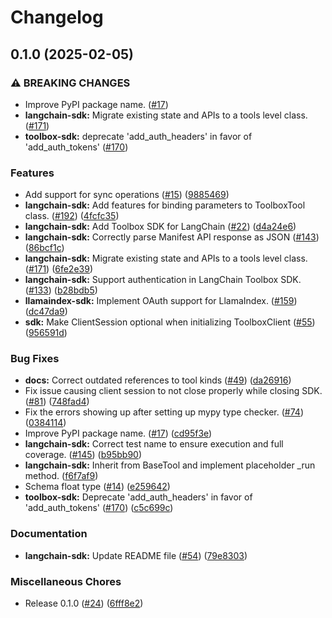 # Changelog

## 0.1.0 (2025-02-05)


### ⚠ BREAKING CHANGES

* Improve PyPI package name. ([#17](https://github.com/googleapis/genai-toolbox-langchain-python/issues/17))
* **langchain-sdk:** Migrate existing state and APIs to a tools level class. ([#171](https://github.com/googleapis/genai-toolbox-langchain-python/issues/171))
* **toolbox-sdk:** deprecate 'add_auth_headers' in favor of 'add_auth_tokens'  ([#170](https://github.com/googleapis/genai-toolbox-langchain-python/issues/170))

### Features

* Add support for sync operations ([#15](https://github.com/googleapis/genai-toolbox-langchain-python/issues/15)) ([9885469](https://github.com/googleapis/genai-toolbox-langchain-python/commit/9885469703d88afc7c7aed10c85e97c099d7e532))
* **langchain-sdk:** Add features for binding parameters to ToolboxTool class. ([#192](https://github.com/googleapis/genai-toolbox-langchain-python/issues/192)) ([4fcfc35](https://github.com/googleapis/genai-toolbox-langchain-python/commit/4fcfc3549038c52c495d452f36037817a30eed2e))
* **langchain-sdk:** Add Toolbox SDK for LangChain ([#22](https://github.com/googleapis/genai-toolbox-langchain-python/issues/22)) ([d4a24e6](https://github.com/googleapis/genai-toolbox-langchain-python/commit/d4a24e66139cb985d7457d9162766ce564c36656))
* **langchain-sdk:** Correctly parse Manifest API response as JSON ([#143](https://github.com/googleapis/genai-toolbox-langchain-python/issues/143)) ([86bcf1c](https://github.com/googleapis/genai-toolbox-langchain-python/commit/86bcf1c4db65aa5214f4db280d55cfc23edac361))
* **langchain-sdk:** Migrate existing state and APIs to a tools level class. ([#171](https://github.com/googleapis/genai-toolbox-langchain-python/issues/171)) ([6fe2e39](https://github.com/googleapis/genai-toolbox-langchain-python/commit/6fe2e39eb16eeeeaedea0a31fc2125b105d633b4))
* **langchain-sdk:** Support authentication in LangChain Toolbox SDK. ([#133](https://github.com/googleapis/genai-toolbox-langchain-python/issues/133)) ([b28bdb5](https://github.com/googleapis/genai-toolbox-langchain-python/commit/b28bdb5b12cdfe3fe6768345c00a65a65d91b81b))
* **llamaindex-sdk:** Implement OAuth support for LlamaIndex. ([#159](https://github.com/googleapis/genai-toolbox-langchain-python/issues/159)) ([dc47da9](https://github.com/googleapis/genai-toolbox-langchain-python/commit/dc47da9282af876939f60d6b24e5a9cf3bf75dfd))
* **sdk:** Make ClientSession optional when initializing ToolboxClient ([#55](https://github.com/googleapis/genai-toolbox-langchain-python/issues/55)) ([956591d](https://github.com/googleapis/genai-toolbox-langchain-python/commit/956591d1da69495df3f602fd9e5fd967bd7ea5ca))


### Bug Fixes

* **docs:** Correct outdated references to tool kinds ([#49](https://github.com/googleapis/genai-toolbox-langchain-python/issues/49)) ([da26916](https://github.com/googleapis/genai-toolbox-langchain-python/commit/da269162dd62b6197a34554a5414cc8070f9c525))
* Fix issue causing client session to not close properly while closing SDK. ([#81](https://github.com/googleapis/genai-toolbox-langchain-python/issues/81)) ([748fad4](https://github.com/googleapis/genai-toolbox-langchain-python/commit/748fad4cb0b8bac5f5cc5a7b5cc015b9491c25cd))
* Fix the errors showing up after setting up mypy type checker. ([#74](https://github.com/googleapis/genai-toolbox-langchain-python/issues/74)) ([0384114](https://github.com/googleapis/genai-toolbox-langchain-python/commit/0384114caad4b4ba42db6cd082a9185ff160a055))
* Improve PyPI package name. ([#17](https://github.com/googleapis/genai-toolbox-langchain-python/issues/17)) ([cd95f3e](https://github.com/googleapis/genai-toolbox-langchain-python/commit/cd95f3e2bcc884436e1c13fbd4f654fc67c7d7fc))
* **langchain-sdk:** Correct test name to ensure execution and full coverage. ([#145](https://github.com/googleapis/genai-toolbox-langchain-python/issues/145)) ([b95bb90](https://github.com/googleapis/genai-toolbox-langchain-python/commit/b95bb901ac79cb40661d0da1847b00fcdfd89532))
* **langchain-sdk:** Inherit from BaseTool and implement placeholder _run method. ([f6f7af9](https://github.com/googleapis/genai-toolbox-langchain-python/commit/f6f7af9b9c9885c2a869051379b6c3bd34f4e118))
* Schema float type ([#14](https://github.com/googleapis/genai-toolbox-langchain-python/issues/14)) ([e259642](https://github.com/googleapis/genai-toolbox-langchain-python/commit/e259642af177b60ee713aa38fa133ab813efe707))
* **toolbox-sdk:** Deprecate 'add_auth_headers' in favor of 'add_auth_tokens'  ([#170](https://github.com/googleapis/genai-toolbox-langchain-python/issues/170)) ([c5c699c](https://github.com/googleapis/genai-toolbox-langchain-python/commit/c5c699cc29bcc0708a31bff90e8cec489982fe2a))


### Documentation

* **langchain-sdk:** Update README file ([#54](https://github.com/googleapis/genai-toolbox-langchain-python/issues/54)) ([79e8303](https://github.com/googleapis/genai-toolbox-langchain-python/commit/79e83030c6bc85b3b7d31b471b81e289da5c58a5))


### Miscellaneous Chores

* Release 0.1.0 ([#24](https://github.com/googleapis/genai-toolbox-langchain-python/issues/24)) ([6fff8e2](https://github.com/googleapis/genai-toolbox-langchain-python/commit/6fff8e2ea18bd6df9f30d7790b6076cf0b32cc75))

